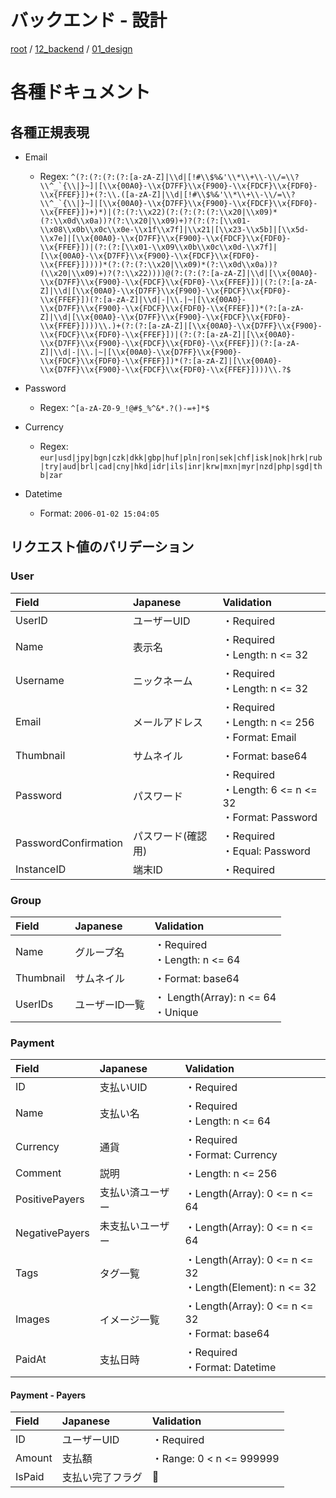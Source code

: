 # バックエンド - 設計

[root](./../../../README.md) 
/ [12_backend](./../README.md) 
/ [01_design](./README.md)

# 各種ドキュメント

## 各種正規表現

* Email
  * Regex: ```^(?:(?:(?:(?:[a-zA-Z]|\\d|[!#\\$%&'\\*\\+\\-\\/=\\?\\^_`{\\|}~]|[\\x{00A0}-\\x{D7FF}\\x{F900}-\\x{FDCF}\\x{FDF0}-\\x{FFEF}])+(?:\\.([a-zA-Z]|\\d|[!#\\$%&'\\*\\+\\-\\/=\\?\\^_`{\\|}~]|[\\x{00A0}-\\x{D7FF}\\x{F900}-\\x{FDCF}\\x{FDF0}-\\x{FFEF}])+)*)|(?:(?:\\x22)(?:(?:(?:(?:\\x20|\\x09)*(?:\\x0d\\x0a))?(?:\\x20|\\x09)+)?(?:(?:[\\x01-\\x08\\x0b\\x0c\\x0e-\\x1f\\x7f]|\\x21|[\\x23-\\x5b]|[\\x5d-\\x7e]|[\\x{00A0}-\\x{D7FF}\\x{F900}-\\x{FDCF}\\x{FDF0}-\\x{FFEF}])|(?:(?:[\\x01-\\x09\\x0b\\x0c\\x0d-\\x7f]|[\\x{00A0}-\\x{D7FF}\\x{F900}-\\x{FDCF}\\x{FDF0}-\\x{FFEF}]))))*(?:(?:(?:\\x20|\\x09)*(?:\\x0d\\x0a))?(\\x20|\\x09)+)?(?:\\x22))))@(?:(?:(?:[a-zA-Z]|\\d|[\\x{00A0}-\\x{D7FF}\\x{F900}-\\x{FDCF}\\x{FDF0}-\\x{FFEF}])|(?:(?:[a-zA-Z]|\\d|[\\x{00A0}-\\x{D7FF}\\x{F900}-\\x{FDCF}\\x{FDF0}-\\x{FFEF}])(?:[a-zA-Z]|\\d|-|\\.|~|[\\x{00A0}-\\x{D7FF}\\x{F900}-\\x{FDCF}\\x{FDF0}-\\x{FFEF}])*(?:[a-zA-Z]|\\d|[\\x{00A0}-\\x{D7FF}\\x{F900}-\\x{FDCF}\\x{FDF0}-\\x{FFEF}])))\\.)+(?:(?:[a-zA-Z]|[\\x{00A0}-\\x{D7FF}\\x{F900}-\\x{FDCF}\\x{FDF0}-\\x{FFEF}])|(?:(?:[a-zA-Z]|[\\x{00A0}-\\x{D7FF}\\x{F900}-\\x{FDCF}\\x{FDF0}-\\x{FFEF}])(?:[a-zA-Z]|\\d|-|\\.|~|[\\x{00A0}-\\x{D7FF}\\x{F900}-\\x{FDCF}\\x{FDF0}-\\x{FFEF}])*(?:[a-zA-Z]|[\\x{00A0}-\\x{D7FF}\\x{F900}-\\x{FDCF}\\x{FDF0}-\\x{FFEF}])))\\.?$```

* Password
  * Regex: `^[a-zA-Z0-9_!@#$_%^&*.?()-=+]*$`

* Currency
  * Regex: `eur|usd|jpy|bgn|czk|dkk|gbp|huf|pln|ron|sek|chf|isk|nok|hrk|rub|try|aud|brl|cad|cny|hkd|idr|ils|inr|krw|mxn|myr|nzd|php|sgd|thb|zar`

* Datetime
  * Format: `2006-01-02 15:04:05`

## リクエスト値のバリデーション

### User

|        Field         |      Japanese      |                          Validation                          |
| :------------------- | :----------------- | :----------------------------------------------------------- |
| UserID               | ユーザーUID        | ・Required                                                   |
| Name                 | 表示名             | ・Required<br/>・Length: n <= 32                             |
| Username             | ニックネーム       | ・Required<br/>・Length: n <= 32                             |
| Email                | メールアドレス     | ・Required<br/>・Length: n <= 256<br/>・Format: Email        |
| Thumbnail            | サムネイル         | ・Format: base64                                             |
| Password             | パスワード         | ・Required<br/>・Length: 6 <= n <= 32<br/>・Format: Password |
| PasswordConfirmation | パスワード(確認用) | ・Required<br>・Equal: Password                              |
| InstanceID           | 端末ID             | ・Required                                                   |

### Group

|   Field   |    Japanese    |               Validation               |
| :-------- | :------------- | :------------------------------------- |
| Name      | グループ名     | ・Required<br/>・Length: n <= 64       |
| Thumbnail | サムネイル     | ・Format: base64                       |
| UserIDs   | ユーザーID一覧 | ・ Length(Array): n <= 64<br/>・Unique |

### Payment

|     Field      |     Japanese     |                          Validation                          |
| :------------- | :--------------- | :----------------------------------------------------------- |
| ID             | 支払いUID        | ・Required                                                   |
| Name           | 支払い名         | ・Required<br/>・Length: n <= 64                             |
| Currency       | 通貨             | ・Required<br/>・Format: Currency                            |
| Comment        | 説明             | ・Length: n <= 256                                           |
| PositivePayers | 支払い済ユーザー | ・Length(Array): 0 <= n <= 64                                |
| NegativePayers | 未支払いユーザー | ・Length(Array): 0 <= n <= 64                                |
| Tags           | タグ一覧         | ・Length(Array): 0 <= n <= 32<br/>・Length(Element): n <= 32 |
| Images         | イメージ一覧     | ・Length(Array): 0 <= n <= 32<br/>・Format: base64             |
| PaidAt         | 支払日時         | ・Required<br/>・Format: Datetime                            |

#### Payment - Payers

| Field  |     Japanese     |        Validation        |
| :----- | :--------------- | :----------------------- |
| ID     | ユーザーUID      | ・Required               |
| Amount | 支払額           | ・Range: 0 < n <= 999999 |
| IsPaid | 支払い完了フラグ |                          |
